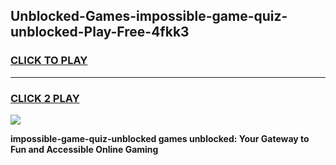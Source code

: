 
## Unblocked-Games-impossible-game-quiz-unblocked-Play-Free-4fkk3
<h3>
<a href="https://premium76.site?title=impossible-game-quiz-unblocked&ref=20A">CLICK TO PLAY</a></h3>
<hr>

<h3>
<a href="https://premium76.site?title=impossible-game-quiz-unblocked&ref=20A">CLICK 2 PLAY</a>
  
</h3>

<a href="https://premium76.site?title=impossible-game-quiz-unblocked&ref=20A"><img src="https://clearcache.store/games.png"></a>


**impossible-game-quiz-unblocked games unblocked: Your Gateway to Fun and Accessible Online Gaming**
